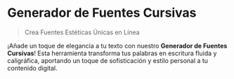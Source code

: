 # Generador de Fuentes Cursivas

> Crea Fuentes Estéticas Únicas en Línea

¡Añade un toque de elegancia a tu texto con nuestro **Generador de Fuentes Cursivas**! Esta herramienta transforma tus palabras en escritura fluida y caligráfica, aportando un toque de sofisticación y estilo personal a tu contenido digital.